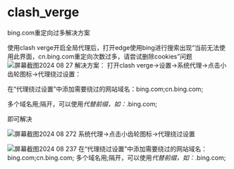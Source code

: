 # clash_verge
bing.com重定向过多解决方案

使用clash verge开启全局代理后，打开edge使用bing进行搜索出现“当前无法使用此界面，cn.bing.com重定向次数过多，请尝试删除cookies”问题
![屏幕截图2024 08 27](https://github.com/user-attachments/assets/42dc26e1-a33f-4b29-b274-2538a739b93b)
解决方案：
打开clash verge→设置→系统代理→点击小齿轮图标→代理绕过设置：

在“代理绕过设置”中添加需要绕过的网站域名：bing.com;cn.bing.com;

多个域名用;隔开，可以使用*代替前缀，如：*.bing.com;

即可解决

![屏幕截图2024 08 272](https://github.com/user-attachments/assets/1931479c-9bbe-4908-b1dc-6a4073fdf7fb)
系统代理→点击小齿轮图标→代理绕过设置

![屏幕截图2024 08 237](https://github.com/user-attachments/assets/97fa40de-acc4-4379-940c-174216d1c3e8)
在“代理绕过设置”中添加需要绕过的网站域名：bing.com;cn.bing.com;
多个域名用;隔开，可以使用*代替前缀，如：*.bing.com;
